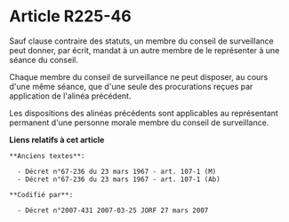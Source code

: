 # Article R225-46

Sauf clause contraire des statuts, un membre du conseil de surveillance peut donner, par écrit, mandat à un autre membre de
le représenter à une séance du conseil.

Chaque membre du conseil de surveillance ne peut disposer, au cours d'une même séance, que d'une seule des procurations
reçues par application de l'alinéa précédent.

Les dispositions des alinéas précédents sont applicables au représentant permanent d'une personne morale membre du conseil de
surveillance.

**Liens relatifs à cet article**

	**Anciens textes**:

	  - Décret n°67-236 du 23 mars 1967 - art. 107-1 (M)
	  - Décret n°67-236 du 23 mars 1967 - art. 107-1 (Ab)

	**Codifié par**:

	  - Décret n°2007-431 2007-03-25 JORF 27 mars 2007
